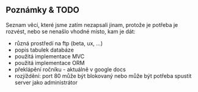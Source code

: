
## Poznámky & TODO

Seznam věcí, které jsme zatím nezapsali jinam, protože je potřeba je rozvést, nebo se nenašlo vhodné místo, kam je dát:

- různá prostředí na ftp (beta, ux, ...)
- popis tabulek databáze
- použitá implementace MVC
- použitá implementace ORM
- překlápění ročníku - aktuálně v google docs
- rozjíždění: port 80 může být blokovaný nebo může být potřeba spustit server jako administrátor
